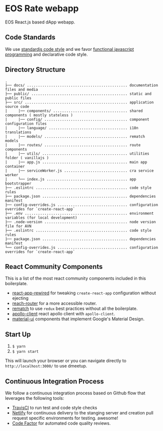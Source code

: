 # EOS Rate webapp

EOS React.js based dApp webapp.

## Code Standards

We use [standardjs code style](https://standardjs.com) and we favor [functional javascript programming](https://www.youtube.com/watch?v=BMUiFMZr7vk&list=PL0zVEGEvSaeEd9hlmCXrk5yUyqUag-n84) and declarative code style.

## Directory Structure

```
.
├── docs/ .............................................. documentation files and media
├── public/ ............................................ static and public files
├── src/ ............................................... application source code
|     |── components/ .................................. shared components ( mostly stateless )
|     |── config/ ...................................... component configuration files
|     |── language/ .................................... i18n translations
|     |── models/ ...................................... rematch models
|     |── routes/ ...................................... route components
|     |── utils/ ....................................... utilities folder ( vanillajs )
|     |── app.js ....................................... main app container
|     |── serviceWorker.js ............................. cra service worker
|     └── index.js ..................................... app bootstrapper
├── .eslintrc .......................................... code style rules
├── package.json ....................................... dependencies manifest
├── config-overrides.js ................................ configuration overrides for `create-react-app`
├── .env ............................................... environment variables (for local development)
├── .node-version ...................................... node version file for AVN
├── .eslintrc .......................................... code style rules
├── package.json ....................................... dependencies manifest
└── config-overrides.js ................................ configuration overrides for `create-react-app`

```

## React Community Components

This is a list of the most react community components included in this boilerplate.

- [react-app-rewired](https://github.com/timarney/react-app-rewired) for tweaking `create-react-app` configuration without ejecting
- [reach-router](https://github.com/reach/router) for a more accessible router.
- [rematch](https://github.com/rematch/rematch) to use `redux` best practices without all the boilerplate.
- [apollo-client](https://github.com/apollographql/apollo-client) react apollo client with `apollo-client`.
- [material-ui](https://github.com/mui-org/material-ui) components that implement Google's Material Design.

## Start Up

1. `$ yarn`
2. `$ yarn start`

This will launch your browser or you can navigate directly to `http://localhost:3000/` to use dmeetup.

## Continuous Integration Process

We follow a continuous integration process based on Github flow that leverages the following tools:

- [TravisCI](https://travis-ci.org/) to run test and code style checks
- [Netlify](https://netlify.com) for continuous delivery to the stanging server and creation pull request specific environments for testing. awesome!
- [Code Factor](https://codefactor.io) for automated code quality reviews.
